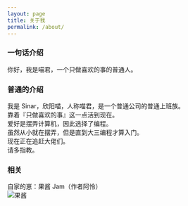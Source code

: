 ```yaml
---
layout: page
title: 关于我
permalink: /about/
---
```


### **一句话介绍**
你好，我是喵君，一个只做喜欢的事的普通人。  

### **普通的介绍**
我是 Sinar，欣阳喵，人称喵君，是一个普通公司的普通上班族。  
靠着『只做喜欢的事』这一点活到现在。  
爱好是摆弄计算机，因此选择了编程。  
虽然从小就在摆弄，但是直到大三编程才算入门。  
现在正在追赶大佬们。  
请多指教。  

### **相关**
自家的崽：果酱 Jam（作者阿怜）  
![果酱](http://ww4.sinaimg.cn/large/006tNc79ly1g5o2vmlfesg30xu0u0wok.gif)
